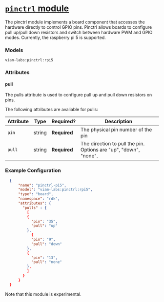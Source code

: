 # [`pinctrl` module](<https://github.com/mariapatni/pinctrl>)

The pinctrl module implements a board component that accesses the hardware directly
to control GPIO pins. Pinctrl allows boards to configure pull up/pull down resistors
and switch between hardware PWM and GPIO modes.
Currently, the raspberry pi 5 is supported.


### Models
`viam-labs:pinctrl:rpi5`


### Attributes

#### pull
The pulls attribute is used to configure pull up and pull down resistors on pins.

The following attributes are avaliable for pulls:

| Attribute | Type | Required? | Description |
| --------- | ---- | --------- | ----------- |
| `pin` | string | **Required** | The physical pin number of the pin |
| `pull` | string | **Required** | The direction to pull  the pin. Options are "up", "down", "none". |


### Example Configuration
```json
  {
      "name": "pinctrl-pi5",
      "model": "viam-labs:pinctrl:rpi5",
      "type": "board",
      "namespace": "rdk",
      "attributes": {
        "pulls" : {
          [
          {
            "pin": "35",
            "pull": "up"
          },
            {
            "pin": "9",
            "pull": "down"
          },
          {
            "pin": "13",
            "pull": "none"
          },
          ]
        }
      }
  }
  ```

Note that this module is experimental.
